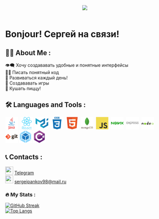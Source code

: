 
<div id="header" align="center">
  <img src="https://media.giphy.com/media/l0HlTy9x8FZo0XO1i/giphy.gif" width="300"/>
</div>
<div id="header" align="center" color="black">
  <img src="https://komarev.com/ghpvc/?username=highrens&style=flat-square&color=e3c3a7" alt=""/>
</div>

# Bonjour! Сергей на связи!  
## :man_technologist: About Me :

👁️‍🗨️ Хочу создававать удобные и понятные интерфейсы  
👨‍💻 Писать понятный код  
📜 Развиваться каждый день!  
🎲 Создававать игры  
🍕 Кушать пиццу!   

## :hammer_and_wrench: Languages and Tools :
<div>
  <img src="https://github.com/devicons/devicon/blob/master/icons/java/java-original-wordmark.svg" title="Java" alt="Java" width="40" height="40"/>&nbsp;
  <img src="https://github.com/devicons/devicon/blob/master/icons/react/react-original-wordmark.svg" title="React" alt="React" width="40" height="40"/>&nbsp;
  <img src="https://github.com/devicons/devicon/blob/master/icons/materialui/materialui-original.svg" title="Material UI" alt="Material UI" width="40" height="40"/>&nbsp;
  <img src="https://github.com/devicons/devicon/blob/master/icons/css3/css3-plain-wordmark.svg"  title="CSS3" alt="CSS" width="40" height="40"/>&nbsp;
  <img src="https://github.com/devicons/devicon/blob/master/icons/html5/html5-original.svg" title="HTML5" alt="HTML" width="40" height="40"/>&nbsp;
  <img src="https://github.com/devicons/devicon/blob/master/icons/mongodb/mongodb-original-wordmark.svg" title="HTML5" alt="HTML" width="40" height="40"/>&nbsp;
  <img src="https://github.com/devicons/devicon/blob/master/icons/javascript/javascript-original.svg" title="JavaScript" alt="JavaScript" width="40" height="40"/>&nbsp;
  <img src="https://github.com/devicons/devicon/blob/master/icons/nginx/nginx-original.svg" title="Java" alt="Java" width="40" height="40"/>&nbsp;
  <img src="https://github.com/devicons/devicon/blob/master/icons/express/express-original-wordmark.svg" title="Java" alt="Java" width="40" height="40"/>&nbsp;
  <img src="https://github.com/devicons/devicon/blob/master/icons/nodejs/nodejs-original-wordmark.svg" title="NodeJS" alt="NodeJS" width="40" height="40"/>&nbsp;
  <img src="https://github.com/devicons/devicon/blob/master/icons/git/git-original-wordmark.svg" title="Git" **alt="Git" width="40" height="40"/>
  <img src="https://github.com/devicons/devicon/blob/master/icons/webpack/webpack-original.svg" title="Git" **alt="Git" width="40" height="40"/>
  <img src="https://github.com/devicons/devicon/blob/master/icons/csharp/csharp-original.svg" title="Git" **alt="Git" width="40" height="40"/>
</div>

## 📞 Contacts :
  <img src="https://upload.wikimedia.org/wikipedia/commons/thumb/8/82/Telegram_logo.svg/2048px-Telegram_logo.svg.png" width="25" height="25"/> [Telegram](https://t.me/Highrens)  
  <img src="https://icons.iconarchive.com/icons/hamzasaleem/stock/512/Mail-icon.png" width="25" height="25"/> sergeipankov98@mail.ru
   
### :fire: My Stats :
[![GitHub Streak](http://github-readme-streak-stats.herokuapp.com?user=highrens&theme=dark&background=000000)](https://git.io/streak-stats)  
[![Top Langs](https://github-readme-stats.vercel.app/api/top-langs/?username=highrens&theme=vision-friendly-dark)](https://github.com/anuraghazra/github-readme-stats)

<!-- 
**Highrens/highrens** is a ✨ _special_ ✨ repository because its `README.md` (this file) appears on your GitHub profile.

Here are some ideas to get you started:

- 🔭 I’m currently working on ...
- 🌱 I’m currently learning ...
- 👯 I’m looking to collaborate on ...
- 🤔 I’m looking for help with ...
- 💬 Ask me about ...
- 📫 How to reach me: ...
- 😄 Pronouns: ...
- ⚡ Fun fact: ...
-->
